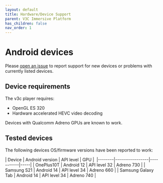 ```yaml
---
layout: default
title: Hardware/Device Support
parent: V3C Immersive Platform
has_children: false
nav_order: 1
---
```


# Android devices

Please [open an issue](https://github.com/5G-MAG/Getting-Started/issues) to report support for new devices or problems with currently listed devices.

## Device requirements

The v3c player requires:
- OpenGL ES 320
- Hardware accelerated HEVC video decoding

Devices with Qualcomm Adreno GPUs are known to work. 

## Tested devices

The following devices OS/firmware versions have been reported to work: 

| Device | Android version | API level | GPU | 
|--------|-----------------|-----------|-----|
| OnePlus10T | Android 12 | API level 32 | Adreno 730 |
| Samsung S21 | Android 14 | API level 34 | Adreno 660 |
| Samsung Galaxy Tab | Android 14 | API level 34 | Adreno 740 |

